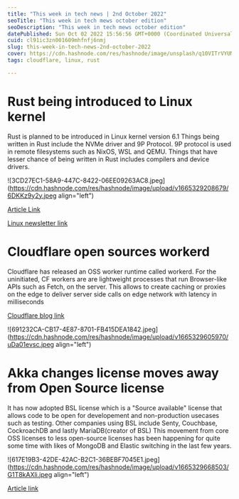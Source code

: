 ```yaml
---
title: "This week in tech news | 2nd October 2022"
seoTitle: "This week in tech mews october edition"
seoDescription: "This week in tech mews october edition"
datePublished: Sun Oct 02 2022 15:56:56 GMT+0000 (Coordinated Universal Time)
cuid: cl91ic3zn001609mhfnfj6nmj
slug: this-week-in-tech-news-2nd-october-2022
cover: https://cdn.hashnode.com/res/hashnode/image/unsplash/q10VITrVYUM/upload/v1665329707494/mwLwKDk9Wm.jpeg
tags: cloudflare, linux, rust

---
```




# Rust being introduced to Linux kernel
Rust is planned to be introduced in Linux kernel version 6.1
Things being written in Rust include the NVMe driver and 9P Protocol. 9P protocol is used in remote filesystems such as NixOS, WSL and QEMU.
Things that have lesser chance of being written in Rust includes compilers and device drivers.


![3CD27EC1-58A9-447C-8422-06EE09263AC8.jpeg](https://cdn.hashnode.com/res/hashnode/image/upload/v1665329208679/6DKKz9y2y.jpeg align="left")

[Article Link](https://www.theregister.com/2022/09/16/rust_in_the_linux_kernel/)

[Linux newsletter link](https://lwn.net/Articles/907685)

# Cloudflare open sources workerd
Cloudflare has released an OSS worker runtime called workerd. For the uninitiated, CF workers are are lightweight processes that run Browser-like APIs such as Fetch, on the server. This allows to create caching or proxies on the edge to deliver server side calls on edge network with latency in milliseconds

[Cloudflare blog link](https://blog.cloudflare.com/workerd-open-source-workers-runtime/)


![691232CA-CB17-4E87-8701-FB415DEA1842.jpeg](https://cdn.hashnode.com/res/hashnode/image/upload/v1665329605970/uDa01evsc.jpeg align="left")

# Akka changes license moves away from Open Source license
It has now adopted BSL license which is a "Source available" license that allows code to be open for developement and non-production usecases such as testing. Other companies using BSL include Senty, Couchbase, CockroachDB and lastly MariaDB(creator of BSL)
This movement from core OSS licenses to less open-source licenses has been happening for quite some time with likes of MongoDB and Elastic switching in the last few years.


![617E19B3-42DE-42AC-B2C1-36BEBF7045E1.jpeg](https://cdn.hashnode.com/res/hashnode/image/upload/v1665329668503/G1T8kAXli.jpeg align="left")

[Article link](https://www.infoq.com/news/2022/09/akka-no-longer-open-source/)

